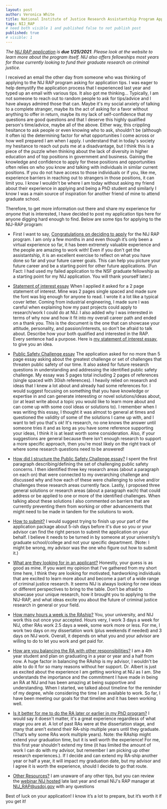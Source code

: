 ```yaml
---
layout: post
author: Veronica White
title: National Institute of Justice Research Assistantship Program Application Tips
tags: NIJ_RAP 
# need both visible 1 and published false to not publish post
published: true
# visible: 1
---
```


*The [NIJ RAP application](https://nij.ojp.gov/funding/nijs-research-assistantship-program) is **due 1/25/2021**. Please look at the website to learn more about the program itself. NIJ also offers fellowships most years for those currently looking to fund their graduate research on criminal justice.*

I received an email the other day from someone who was thinking of applying to the NIJ RAP program asking for application tips. I was eager to help demystify the application process that I experienced last year and typed up an email with various tips. It also got me thinking... Typically, I am not someone to reach out to random people to ask for tips/advice and I have always admired those that can. Maybe it's my social anxiety of talking to a complete stranger, maybe its the act of asking for a favor without anything to offer in return, maybe its my lack of self-confidence that my questions are good questions and that I deserve this highly qualified person's time/advice, maybe all of the above. Either way, this crippling hesitance to ask people or even knowing who to ask, shouldn't be (although it often is) the determining factor for what opportunities I come across or how well prepared I am when I apply. I understand that in today's society my hesitance to reach out puts me at a disadvantage, but I think this is a piece of the puzzle when thinking about the lack of diversity in higher education and of top positions in government and business. Gaining the knowledge and confidence to apply for these positions and opportunities often relies on who you know and talking with individuals in similar current positions. If you do not have access to those individuals or if you, like me, experience barriers in reaching out to strangers in those positions, it can limit you. I know I wouldn't be where I am today without asking my friend about their experience in applying and being a PhD student and similarly I know I was a main source of inspiration for another friend of mine to attend graduate school. 
<!-- Please do not mistake this hurdle I often face as laziness or lack of interest. I think it comes out of respect for others time and I often spend more time looking for/finding the answer myself online. -->

Therefore, to get more information out there and share my experience for *anyone* that is interested, I have decided to post my application tips here for anyone digging hard enough to find. Below are some tips for applying to the NIJ-RAP program:

* First I want to say, <u>Congratulations on deciding to apply</u> for the NIJ RAP program. I am only a few months in and even though it’s only been a virtual experience so far, it has been extremely valuable experience and the people are amazing to work with! Even if you don't get the assistantship, it is an excellent exercise to reflect on what you have done so far and your future career goals. This can help you picture your future career and be a starting point for other future applications. (Fun Fact: I had used my failed application to the NSF graduate fellowship as a starting point for my NIJ application. You will thank yourself later.)

* <u>Statement of interest essay</u> When I applied it asked for a 2 page statement of interest. Mine was 2 pages single spaced and made sure the font was big enough for anyone to read. I wrote it a lot like a typical cover letter. Coming from industrial engineering, I made sure I was careful when explaining how my past projects could apply to research/work I could do at NIJ. I also added why I was interested in terms of why now and how it fit into my overall career path and ended on a thank you. This is the document is the one that can showcase your attitude, personality, and passion/interests, so don't be afraid to talk about. Describe how your both qualified and interested in the RAP. Every sentence had a purpose. Here is [my statement of interest essay](/docs/Statement_of_Interest.pdf), to give you an idea.

* <u>Public Safety Challenge essay</u> The application asked for no more than 5 page essay asking about the greatest challenge or set of challenges that threaten public safety of our time. It also asked for future research questions in understanding and addressing the identified public safety challenge. My essay was 5 pages total including 2 pages of references (single spaced with 30ish references). I heavily relied on research and ideas that I knew a lot about and already had some references for. I would suggest focusing on something that you have knowledge or expertise in and can generate interesting or novel solutions/ideas about, (or at least write about a topic you would like to learn more about and can come up with some cool ideas or solutions to). I remember when I was writing this essay, I thought it was almost to general at times and questioned the validity of some of the solutions I came up with, and I want to tell you that's ok! It's research, no one knows the answer until someone tries it and as long as you have some reference supporting your ideas, I think it is at least worth some consideration. Also, if your suggestions are general because there isn't enough research to support a more specific approach, then you're most likely on the right track of where some research questions need to be answered! 

* <u>How did I structure the Public Safety Challenge essay?</u> I spent the first paragraph describing/defining the set of challenging public safety concerns. I then identified three key research areas (about a paragraph on each on) that were connected to my overarching challenge and discussed why and how each of these were challenging to solve and/or challenges these research areas currently face. Lastly, I proposed three general solutions or research areas (about a paragraph each) that could address or be applied to one or more of the identified challenges. When talking about these solutions I also commented on barriers that are currently preventing them from working or other advancements that might need to be made in tandem for the solutions to work.

* <u>How to submit?</u> I would suggest trying to finish up your part of the application package about 5-ish days before it's due so you or your advisor can find the right person to submit the application on your behalf. I believe it needs to be turned in by someone at your university’s graduate school/college and not your specific department. (Note: I might be wrong, my advisor was the one who figure out how to submit it.) 

* <u>What are they looking for in an applicant?</u> Honestly, your guess is as good as mine. If you want my opinion that I've gathered from my short time here, I think they are looking for motivated, hardworking individuals that are excited to learn more about and become a part of a wide range of criminal justice research. It seems NIJ is always looking for new ideas or different perspectives to bring to the table. Don't be afraid to showcase your unique research, how it brought you to applying to the NIJ-RAP, and what ideas excite you about the future of criminal justice research in general or your field.

* <u>How many hours a week is the RAship?</u> You, your university, and NIJ work this out once your accepted. Hours very, I work 3 days a week for NIJ, other RAs work 2.5 days a week, some work more or less. For me, I work two days on my dissertation work (plus weekends if needed) and 3 days on NIJ work. Overall, it depends on what you and your advisor are willing to do to let you work and get paid for. 

* <u>How are you balancing the RA with other responsibilities?</u> I am a 4th year student and plan on graduating in a year or year and a half from now. A huge factor in balancing the RAship is my advisor, I wouldn't be able to do it for so many reasons without her support. Dr. Albert is just as excited about the experience I am getting working at NIJ as I am. She understands the importance and the commitment I have made in being an RA at NIJ and has been amazing at being supportive and understanding. When I started, we talked about timeline for the reminder of my degree, while considering the time I am available to work. So far, I have been meeting our goals for that timeline and it has been working well.

* <u>Is it better for me to do the RA later or earlier in my PhD program?</u> I would say it doesn't matter, it's a great experience regardless of what stage you are at. A lot of past RAs were at the dissertation stage, and many that aren’t extend their RA-ship multiple years until they graduate. (That’s why some RAs work multiple years). Note: the RAship might extend your graduation time, but it is well worth the experience! For me, this first year shouldn't extend my time (it has limited the amount of work I can do with my advisor, but remember I am picking up other research experiences.). If I decide and can extend my RA-ship another year or half a year, it will impact my graduation date, but my advisor and I agree it is worth the experience, should I decide to go that route. 

* <u>Other Resources?</u> I am unaware of any other tips, but you can review the [webinar NIJ hosted](https://nij.ojp.gov/webinar-research-assistantship-program-academic-year-2021-2022) late last year and email NIJ's RAP manager at NIJ_RAP@usdoj.gov with any questions
 
Best of luck on your application! I know it’s a lot to prepare, but it’s worth it if you get it!
